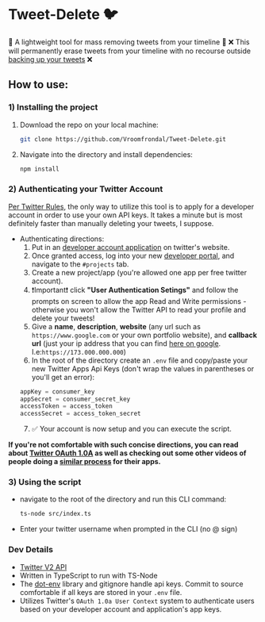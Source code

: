 # Tweet-Delete 🐦

🔨 A lightweight tool for mass removing tweets from your timeline 🔨
❌ This will permanently erase tweets from your timeline with no recourse outside [backing up your tweets](https://help.twitter.com/en/managing-your-account/how-to-download-your-twitter-archive) ❌

## How to use:

### 1) Installing the project

1.  Download the repo on your local machine:

    ```bash
    git clone https://github.com/Vroomfrondal/Tweet-Delete.git
    ```

2.  Navigate into the directory and install dependencies:
    ```bash
    npm install
    ```

### 2) Authenticating your Twitter Account

[Per Twitter Rules](https://developer.twitter.com/en/support/twitter-api/developer-account#:~:text=All%20Twitter%20API%20access%20requires,Elevated%20access%20can%20be%20requested.), the only way to utilize this tool is to apply for a developer account in order to use your own API keys. It takes a minute but is most definitely faster than manually deleting your tweets, I suppose.

- Authenticating directions:
  1. Put in an [developer account application](https://developer.twitter.com/en/docs/twitter-api/getting-started/getting-access-to-the-twitter-api) on twitter's website.
  2. Once granted access, log into your new [developer portal](https://developer.twitter.com/), and navigate to the `#projects` tab.
  3. Create a new project/app (you're allowed one app per free twitter account).
  4. ❗Important❗ click **"User Authentication Setings"** and follow the prompts on screen to allow the app Read and Write permissions - otherwise you won't allow the Twitter API to read your profile and delete your tweets!
  5. Give a **name**, **description**, **website** (any url such as `https://www.google.com` or your own portfolio website), and **callback url** (just your ip address that you can find [here on google](https://www.google.com/search?q=what%27s+my+ip&oq=what%27s+my+ip&aqs=chrome..69i57j0i512j0i433i512j0i512l5.1283j1j7&sourceid=chrome&ie=UTF-8). I.e:`https://173.000.000.000`)
  6. In the root of the directory create an `.env` file and copy/paste your new Twitter Apps Api Keys (don't wrap the values in parentheses or you'll get an error):
  ```js
  appKey = consumer_key
  appSecret = consumer_secret_key
  accessToken = access_token
  accessSecret = access_token_secret
  ```
  7. ✅ Your account is now setup and you can execute the script.

**If you're not comfortable with such concise directions, you can read about [Twitter OAuth 1.0A](https://developer.twitter.com/en/docs/authentication/oauth-1-0a) as well as checking out some other videos of people doing a [similar process](https://www.youtube.com/watch?v=fD-GRCH_tks&t=419s) for their apps.**

### 3) Using the script

- navigate to the root of the directory and run this CLI command:
  ```bash
  ts-node src/index.ts
  ```
- Enter your twitter username when prompted in the CLI (no @ sign)

### Dev Details

- [Twitter V2 API](https://developer.twitter.com/en/docs/twitter-api/getting-started/about-twitter-api)
- Written in TypeScript to run with TS-Node
- The [dot-env](https://www.npmjs.com/package/dotenv) library and gitignore handle api keys. Commit to source comfortable if all keys are stored in your `.env` file.
- Utilizes Twitter's `OAuth 1.0a User Context` system to authenticate users based on your developer account and application's app keys.
